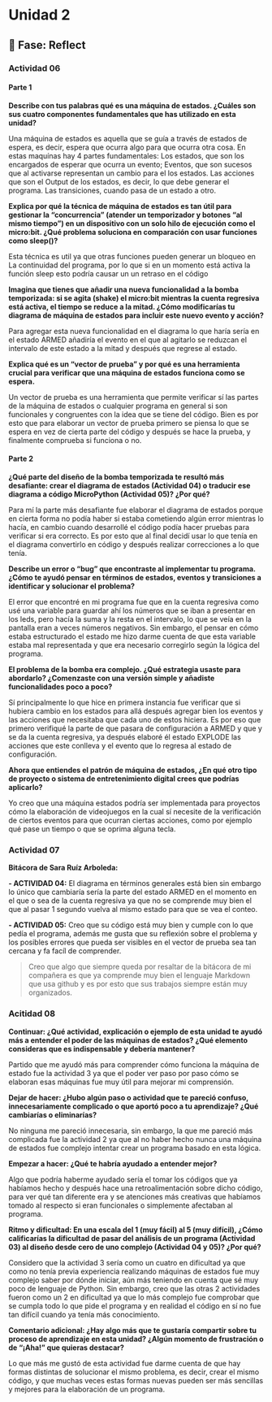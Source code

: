  # Unidad 2


## 🤔 Fase: Reflect

### Actividad 06

#### Parte 1

**Describe con tus palabras qué es una máquina de estados. ¿Cuáles son sus cuatro componentes fundamentales que has utilizado en esta unidad?**

Una máquina de estados es aquella que se guía a través de estados de espera, es decir, espera que ocurra algo para que ocurra otra cosa. En estas maquínas hay 4 partes fundamentales: Los estados, que son los encargados de esperar que ocurra un evento; Eventos, que son sucesos que al activarse representan un cambio para el los estados. Las acciones que son el Output de los estados, es decir, lo que debe generar el programa. Las transiciones, cuando pasa de un estado a otro.

**Explica por qué la técnica de máquina de estados es tan útil para gestionar la “concurrencia” (atender un temporizador y botones “al mismo tiempo”) en un dispositivo con un solo hilo de ejecución como el micro:bit. ¿Qué problema soluciona en comparación con usar funciones como sleep()?**

Esta técnica es util ya que otras funciones pueden generar un bloqueo en La continuidad del programa, por lo que si en un momento está activa la función sleep esto podría causar un un retraso en  el código 

**Imagina que tienes que añadir una nueva funcionalidad a la bomba temporizada: si se agita (shake) el micro:bit mientras la cuenta regresiva está activa, el tiempo se reduce a la mitad. ¿Cómo modificarías tu diagrama de máquina de estados para incluir este nuevo evento y acción?**

Para agregar esta nueva funcionalidad en el diagrama lo que haría sería en el estado ARMED añadiría el evento en el que al agitarlo se reduzcan el intervalo de este estado a la mitad y después que regrese al estado.

**Explica qué es un “vector de prueba” y por qué es una herramienta crucial para verificar que una máquina de estados funciona como se espera.**

Un vector de prueba es una herramienta que permite verificar sí las partes de la máquina de estados o cualquier programa en general si son funcionales y congruentes con la idea que se tiene del código.  Bien es por esto que para elaborar un vector de prueba primero se piensa lo que se espera en vez de cierta parte del código y después se hace la prueba, y finalmente comprueba si funciona o no.

#### Parte 2

**¿Qué parte del diseño de la bomba temporizada te resultó más desafiante: crear el diagrama de estados (Actividad 04) o traducir ese diagrama a código MicroPython (Actividad 05)? ¿Por qué?**

Para mí la parte más desafiante fue elaborar el diagrama de estados porque en cierta forma no podía haber si estaba cometiendo algún error mientras lo hacía, en cambio cuando desarrollé el código podía hacer pruebas para verificar si era correcto. Es por esto que al final decidí usar lo que tenía en el diagrama convertirlo en código y después realizar correcciones a lo que tenía.

**Describe un error o “bug” que encontraste al implementar tu programa. ¿Cómo te ayudó pensar en términos de estados, eventos y transiciones a identificar y solucionar el problema?**

El error que encontré en mi programa fue que en la cuenta regresiva como usé una variable para guardar ahí los números que se iban a presentar en los leds, pero hacía la suma y la resta en el intervalo, lo que se veía en la pantalla eran a veces números negativos. Sin embargo, el pensar en cómo estaba estructurado el estado me hizo darme cuenta de que esta variable estaba mal representada y que era necesario corregirlo según la lógica del programa.

**El problema de la bomba era complejo. ¿Qué estrategia usaste para abordarlo? ¿Comenzaste con una versión simple y añadiste funcionalidades poco a poco?**

Sí principalmente lo que hice en primera instancia fue verificar que si hubiera cambio en los estados para allá después agregar bien los eventos y las acciones que necesitaba que cada uno de estos hiciera. Es por eso que primero verifiqué la parte de que pasara de configuración a ARMED y que y se da la cuenta regresiva, ya después elaboré él estado EXPLODE las acciones que este conlleva y el evento que lo regresa al estado de configuración.

**Ahora que entiendes el patrón de máquina de estados, ¿En qué otro tipo de proyecto o sistema de entretenimiento digital crees que podrías aplicarlo?**

Yo creo que una máquina estados podría ser implementada para proyectos cómo la elaboración de videojuegos en la cual sí necesite de la verificación de ciertos eventos para que ocurran ciertas acciones, como por ejemplo qué pase un tiempo o que se oprima alguna tecla.

### Actividad 07

**Bitácora de Sara Ruíz Arboleda:**

**- ACTIVIDAD 04:** El diagrama en términos generales está bien sin embargo lo único que cambiaría sería la parte del estado ARMED en el momento en el que o sea de la cuenta regresiva ya que no se comprende muy bien el que al pasar 1 segundo vuelva al mismo estado para que se vea el conteo.

**- ACTIVIDAD 05:** Creo que su código está muy bien y cumple con lo que pedía el programa, además me gusta que su reflexión sobre el problema y los posibles errores que pueda ser visibles en el vector de prueba sea tan cercana y fa facíl de comprender.

> Creo que algo que siempre queda por resaltar de la bitácora de mi compañera es que ya comprende muy bien el lenguaje Markdown que usa github y es por esto que sus trabajos siempre están muy organizados.

### Acitidad 08

**Continuar: ¿Qué actividad, explicación o ejemplo de esta unidad te ayudó más a entender el poder de las máquinas de estados? ¿Qué elemento consideras que es indispensable y debería mantener?**

Partido que me ayudó más para comprender cómo funciona la máquina de estado fue la actividad 3 ya que el poder ver paso por paso cómo se elaboran esas máquinas fue muy útil para mejorar mi comprensión.

**Dejar de hacer: ¿Hubo algún paso o actividad que te pareció confuso, innecesariamente complicado o que aportó poco a tu aprendizaje? ¿Qué cambiarías o eliminarías?**

No ninguna me pareció innecesaria, sin embargo, la que me pareció más complicada fue la actividad 2 ya que al no haber hecho nunca una máquina de estados fue complejo intentar crear un programa basado en esta lógica.

**Empezar a hacer: ¿Qué te habría ayudado a entender mejor?**

Algo que podría haberme ayudado sería el tomar los códigos que ya habíamos hecho y después hace una retroalimentación sobre dicho código, para ver qué tan diferente era y se atenciones más creativas que habíamos tomado al respecto si eran funcionales o simplemente afectaban al programa. 

**Ritmo y dificultad: En una escala del 1 (muy fácil) al 5 (muy difícil), ¿Cómo calificarías la dificultad de pasar del análisis de un programa (Actividad 03) al diseño desde cero de uno complejo (Actividad 04 y 05)? ¿Por qué?**

Considero que la actividad 3 sería como un cuatro en dificultad ya que como no tenía previa experiencia realizando máquinas de estados fue muy complejo saber por dónde iniciar, aún más teniendo en cuenta que sé muy poco de lenguaje de Python. Sin embargo, creo que las otras 2 actividades fueron como un 2 en dificultad ya que lo más complejo fue comprobar que se cumpla todo lo que pide el programa y en realidad el código en sí no fue tan difícil cuando ya tenía más conocimiento.

**Comentario adicional: ¿Hay algo más que te gustaría compartir sobre tu proceso de aprendizaje en esta unidad? ¿Algún momento de frustración o de “¡Aha!” que quieras destacar?**

Lo que más me gustó de esta actividad fue darme cuenta de que hay formas distintas de solucionar el mismo problema, es decir, crear el mismo código, y que muchas veces estas formas nuevas pueden ser más sencillas y mejores para la elaboración de un programa.

